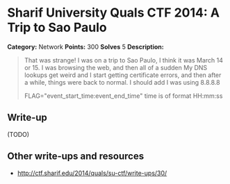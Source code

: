 # Sharif University Quals CTF 2014: A Trip to Sao Paulo

**Category:** Network
**Points:** 300
**Solves** 5
**Description:**

> That was strange! I was on a trip to Sao Paulo, I think it was March 14 or 15. I was browsing the web, and then all of a sudden My DNS lookups get weird and I start getting certificate errors, and then after a while, things were back to normal. I should add I was using 8.8.8.8
>
> FLAG="event_start_time:event_end_time" time is of format HH:mm:ss

## Write-up

(TODO)

## Other write-ups and resources

* <http://ctf.sharif.edu/2014/quals/su-ctf/write-ups/30/>
